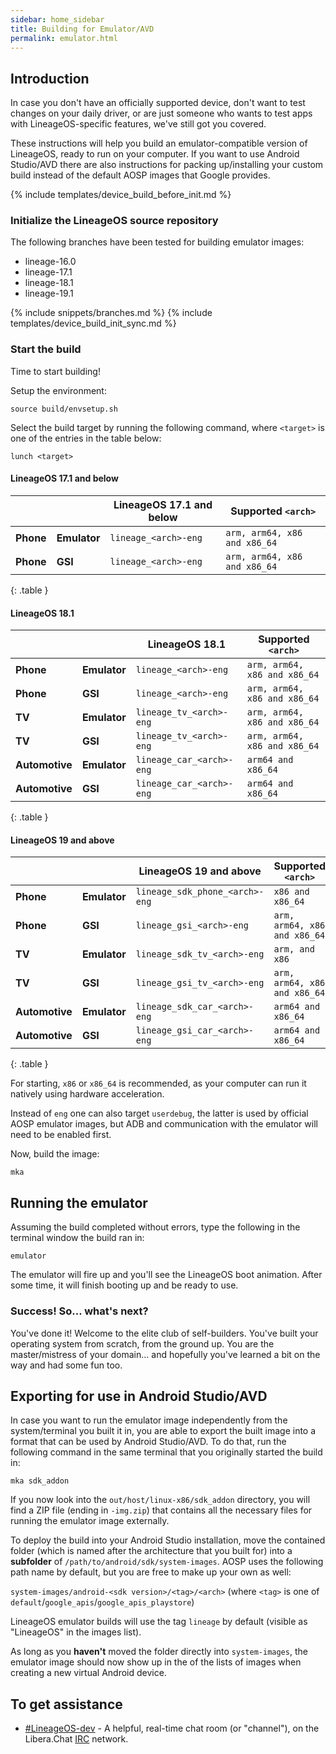 ```yaml
---
sidebar: home_sidebar
title: Building for Emulator/AVD
permalink: emulator.html
---
```


## Introduction

In case you don't have an officially supported device, don't want to test changes on your daily driver, or are just someone who wants to test apps with LineageOS-specific features, we've still got you covered.

These instructions will help you build an emulator-compatible version of LineageOS, ready to run on your computer. If you want to use Android Studio/AVD there are also instructions for packing up/installing your
custom build instead of the default AOSP images that Google provides.


{% include templates/device_build_before_init.md %}


### Initialize the LineageOS source repository

The following branches have been tested for building emulator images:

* lineage-16.0
* lineage-17.1
* lineage-18.1
* lineage-19.1

{% include snippets/branches.md %}
{% include templates/device_build_init_sync.md %}

### Start the build

Time to start building!

Setup the environment:
```
source build/envsetup.sh
```
Select the build target by running the following command, where `<target>` is one of the entries in the table below:

```
lunch <target>
```

#### LineageOS 17.1 and below

|                |              | LineageOS 17.1 and below | Supported `<arch>`           |
|----------------|--------------|--------------------------|------------------------------|
| **Phone**      | **Emulator** | `lineage_<arch>-eng`     | `arm, arm64, x86 and x86_64` |
| **Phone**      | **GSI**      | `lineage_<arch>-eng`     | `arm, arm64, x86 and x86_64` |
{: .table }

#### LineageOS 18.1

|                |              | LineageOS 18.1           | Supported `<arch>`             |
|----------------|--------------|--------------------------|--------------------------------|
| **Phone**      | **Emulator** | `lineage_<arch>-eng`     | `arm, arm64, x86 and x86_64`   |
| **Phone**      | **GSI**      | `lineage_<arch>-eng`     | `arm, arm64, x86 and x86_64`   |
| **TV**         | **Emulator** | `lineage_tv_<arch>-eng`  | `arm, arm64, x86 and x86_64`   |
| **TV**         | **GSI**      | `lineage_tv_<arch>-eng`  | `arm, arm64, x86 and x86_64`   |
| **Automotive** | **Emulator** | `lineage_car_<arch>-eng` | `arm64 and x86_64`             |
| **Automotive** | **GSI**      | `lineage_car_<arch>-eng` | `arm64 and x86_64`             |
{: .table }

#### LineageOS 19 and above

|                |              | LineageOS 19 and above         | Supported `<arch>`             |
|----------------|--------------|--------------------------------|--------------------------------|
| **Phone**      | **Emulator** | `lineage_sdk_phone_<arch>-eng` | `x86 and x86_64`               |
| **Phone**      | **GSI**      | `lineage_gsi_<arch>-eng`       | `arm, arm64, x86 and x86_64`   |
| **TV**         | **Emulator** | `lineage_sdk_tv_<arch>-eng`    | `arm, and x86`                 |
| **TV**         | **GSI**      | `lineage_gsi_tv_<arch>-eng`    | `arm, arm64, x86 and x86_64`   |
| **Automotive** | **Emulator** | `lineage_sdk_car_<arch>-eng`   | `arm64 and x86_64`             |
| **Automotive** | **GSI**      | `lineage_gsi_car_<arch>-eng`   | `arm64 and x86_64`             |
{: .table }


For starting, `x86` or `x86_64` is recommended, as your computer can run it natively using hardware acceleration.

Instead of `eng` one can also target `userdebug`, the latter is used by official AOSP emulator images, but ADB and communication with the emulator will need to be enabled first.

Now, build the image:
```
mka
```

## Running the emulator

Assuming the build completed without errors, type the following in the terminal window the build ran in:

```
emulator
```

The emulator will fire up and you'll see the LineageOS boot animation. After some time, it will finish booting up and be ready to use.


### Success! So... what's next?

You've done it! Welcome to the elite club of self-builders. You've built your operating system from scratch, from the ground up. You are the master/mistress of your domain... and
hopefully you've learned a bit on the way and had some fun too.


## Exporting for use in Android Studio/AVD

In case you want to run the emulator image independently from the system/terminal you built it in, you are able to export the built image into a format that can be used by Android Studio/AVD.
To do that, run the following command in the same terminal that you originally started the build in:

```
mka sdk_addon
```

If you now look into the `out/host/linux-x86/sdk_addon` directory, you will find a ZIP file (ending in `-img.zip`) that contains all the necessary files for running the emulator image externally.

To deploy the build into your Android Studio installation, move the contained folder (which is named after the architecture that you built for) into a **subfolder** of `/path/to/android/sdk/system-images`.
AOSP uses the following path name by default, but you are free to make up your own as well:

`system-images/android-<sdk version>/<tag>/<arch>` (where `<tag>` is one of `default`/`google_apis`/`google_apis_playstore`)

LineageOS emulator builds will use the tag `lineage` by default (visible as "LineageOS" in the images list).

As long as you **haven't** moved the folder directly into `system-images`, the emulator image should now show up in the of the lists of images when creating a new virtual Android device.

## To get assistance

* [#LineageOS-dev](https://kiwiirc.com/nextclient/irc.libera.chat#lineageos-dev) - A helpful, real-time chat room (or "channel"), on the Libera.Chat [IRC](https://en.wikipedia.org/wiki/Internet_Relay_Chat) network.
